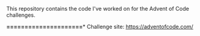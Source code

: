 This repository contains the code I've worked on for the Advent of Code challenges.

**************=====================***************
Challenge site: https://adventofcode.com/
